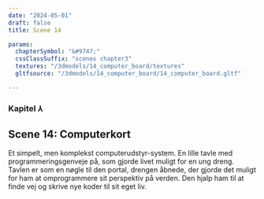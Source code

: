 ```yaml
---
date: "2024-05-01"
draft: false
title: Scene 14

params:
  chapterSymbol: "&#9747;"
  cssClassSuffix: "scenes chapter3"
  textures: "/3dmodels/14_computer_board/textures"
  gltfsource: "/3dmodels/14_computer_board/14_computer_board.gltf"

---
```

### Kapitel &#8516;
## Scene 14: Computerkort
<canvas id="c"></canvas>

Et simpelt, men komplekst computerudstyr-system. En lille tavle med programmeringsgenveje på, som gjorde livet muligt for en ung dreng. Tavlen er som en nøgle til den portal, drengen åbnede, der gjorde det muligt for ham at omprogrammere sit perspektiv på verden. Den hjalp ham til at finde vej og skrive nye koder til sit eget liv.

